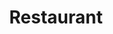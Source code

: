---
title: "Restaurant"
description: "Restaurant Website Theme"
image_webp: images/templates/restaurant.webp
image: images/templates/restaurant.jpg
link: "https://restaurant.tristangoetz.me"

---